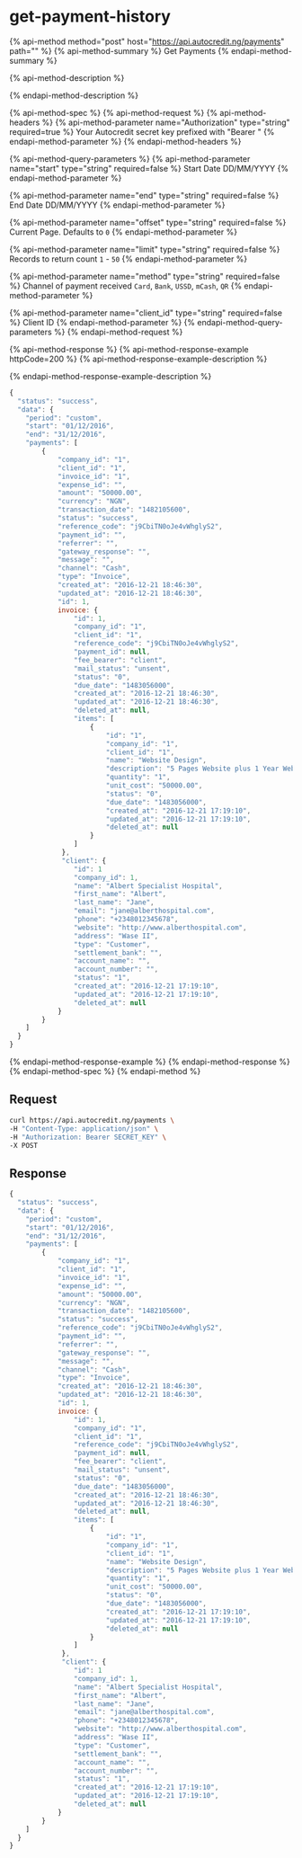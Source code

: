 # get-payment-history

{% api-method method="post" host="https://api.autocredit.ng/payments" path="" %}
{% api-method-summary %}
Get Payments
{% endapi-method-summary %}

{% api-method-description %}

{% endapi-method-description %}

{% api-method-spec %}
{% api-method-request %}
{% api-method-headers %}
{% api-method-parameter name="Authorization" type="string" required=true %}
Your Autocredit secret key prefixed with "Bearer "
{% endapi-method-parameter %}
{% endapi-method-headers %}

{% api-method-query-parameters %}
{% api-method-parameter name="start" type="string" required=false %}
Start Date DD/MM/YYYY
{% endapi-method-parameter %}

{% api-method-parameter name="end" type="string" required=false %}
End Date DD/MM/YYYY
{% endapi-method-parameter %}

{% api-method-parameter name="offset" type="string" required=false %}
Current Page. Defaults to `0`
{% endapi-method-parameter %}

{% api-method-parameter name="limit" type="string" required=false %}
Records to return count `1` - `50`
{% endapi-method-parameter %}

{% api-method-parameter name="method" type="string" required=false %}
Channel of payment received `Card`, `Bank`, `USSD`, `mCash`, `QR`
{% endapi-method-parameter %}

{% api-method-parameter name="client\_id" type="string" required=false %}
Client ID
{% endapi-method-parameter %}
{% endapi-method-query-parameters %}
{% endapi-method-request %}

{% api-method-response %}
{% api-method-response-example httpCode=200 %}
{% api-method-response-example-description %}

{% endapi-method-response-example-description %}

```javascript
{
  "status": "success",
  "data": {
    "period": "custom", 
    "start": "01/12/2016", 
    "end": "31/12/2016",
    "payments": [
        { 
            "company_id": "1",
            "client_id": "1",
            "invoice_id": "1",
            "expense_id": "",
            "amount": "50000.00",
            "currency": "NGN",
            "transaction_date": "1482105600",
            "status": "success",
            "reference_code": "j9CbiTN0oJe4vWhglyS2",
            "payment_id": "",
            "referrer": "",
            "gateway_response": "",
            "message": "",
            "channel": "Cash",
            "type": "Invoice",
            "created_at": "2016-12-21 18:46:30",
            "updated_at": "2016-12-21 18:46:30",
            "id": 1,
            invoice: {
                "id": 1,
                "company_id": "1",
                "client_id": "1",
                "reference_code": "j9CbiTN0oJe4vWhglyS2",
                "payment_id": null,
                "fee_bearer": "client",
                "mail_status": "unsent",
                "status": "0",
                "due_date": "1483056000",
                "created_at": "2016-12-21 18:46:30",
                "updated_at": "2016-12-21 18:46:30",
                "deleted_at": null,
                "items": [
                    {
                        "id": "1",
                        "company_id": "1",
                        "client_id": "1",
                        "name": "Website Design",
                        "description": "5 Pages Website plus 1 Year Web Hosting",
                        "quantity": "1",
                        "unit_cost": "50000.00",
                        "status": "0",
                        "due_date": "1483056000",
                        "created_at": "2016-12-21 17:19:10",
                        "updated_at": "2016-12-21 17:19:10",
                        "deleted_at": null
                    }
                ]
             },
             "client": {
                "id": 1
                "company_id": 1,
                "name": "Albert Specialist Hospital",
                "first_name": "Albert",
                "last_name": "Jane",
                "email": "jane@alberthospital.com",
                "phone": "+2348012345678",
                "website": "http://www.alberthospital.com",
                "address": "Wase II",
                "type": "Customer",
                "settlement_bank": "",
                "account_name": "",
                "account_number": "",
                "status": "1",
                "created_at": "2016-12-21 17:19:10",
                "updated_at": "2016-12-21 17:19:10",
                "deleted_at": null
            }
        }
    ]    
  }
}
```
{% endapi-method-response-example %}
{% endapi-method-response %}
{% endapi-method-spec %}
{% endapi-method %}

## Request

```bash
curl https://api.autocredit.ng/payments \
-H "Content-Type: application/json" \
-H "Authorization: Bearer SECRET_KEY" \
-X POST
```

## Response

```javascript
{
  "status": "success",
  "data": {
    "period": "custom", 
    "start": "01/12/2016", 
    "end": "31/12/2016",
    "payments": [
        { 
            "company_id": "1",
            "client_id": "1",
            "invoice_id": "1",
            "expense_id": "",
            "amount": "50000.00",
            "currency": "NGN",
            "transaction_date": "1482105600",
            "status": "success",
            "reference_code": "j9CbiTN0oJe4vWhglyS2",
            "payment_id": "",
            "referrer": "",
            "gateway_response": "",
            "message": "",
            "channel": "Cash",
            "type": "Invoice",
            "created_at": "2016-12-21 18:46:30",
            "updated_at": "2016-12-21 18:46:30",
            "id": 1,
            invoice: {
                "id": 1,
                "company_id": "1",
                "client_id": "1",
                "reference_code": "j9CbiTN0oJe4vWhglyS2",
                "payment_id": null,
                "fee_bearer": "client",
                "mail_status": "unsent",
                "status": "0",
                "due_date": "1483056000",
                "created_at": "2016-12-21 18:46:30",
                "updated_at": "2016-12-21 18:46:30",
                "deleted_at": null,
                "items": [
                    {
                        "id": "1",
                        "company_id": "1",
                        "client_id": "1",
                        "name": "Website Design",
                        "description": "5 Pages Website plus 1 Year Web Hosting",
                        "quantity": "1",
                        "unit_cost": "50000.00",
                        "status": "0",
                        "due_date": "1483056000",
                        "created_at": "2016-12-21 17:19:10",
                        "updated_at": "2016-12-21 17:19:10",
                        "deleted_at": null
                    }
                ]
             },
             "client": {
                "id": 1
                "company_id": 1,
                "name": "Albert Specialist Hospital",
                "first_name": "Albert",
                "last_name": "Jane",
                "email": "jane@alberthospital.com",
                "phone": "+2348012345678",
                "website": "http://www.alberthospital.com",
                "address": "Wase II",
                "type": "Customer",
                "settlement_bank": "",
                "account_name": "",
                "account_number": "",
                "status": "1",
                "created_at": "2016-12-21 17:19:10",
                "updated_at": "2016-12-21 17:19:10",
                "deleted_at": null
            }
        }
    ]    
  }
}
```

